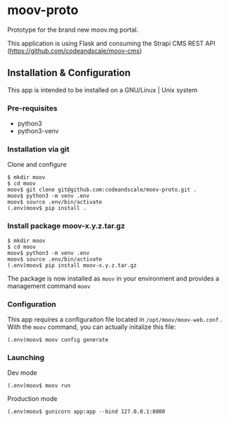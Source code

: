 # moov-proto

Prototype for the brand new moov.mg portal.

This application is using Flask and consuming the Strapi CMS REST API (https://github.com/codeandscale/moov-cms)

## Installation & Configuration

This app is intended to be installed on a GNU/Linux | Unix system

### Pre-requisites

* python3
* python3-venv

### Installation via git

Clone and configure

```
$ mkdir moov
$ cd moov
moov$ git clone git@github.com:codeandscale/moov-proto.git .
moov$ python3 -m venv .env
moov$ source .env/bin/activate
(.env)moov$ pip install .
```

### Install package moov-x.y.z.tar.gz

```
$ mkdir moov
$ cd moov
moov$ python3 -m venv .env
moov$ source .env/bin/activate
(.env)moov$ pip install moov-x.y.z.tar.gz
```

The package is now installed as `moov` in your environment and provides a management command `moov`

### Configuration

This app requires a configuraiton file located in `/opt/moov/moov-web.conf` .
With the `moov` command, you can actually initalize this file:

```
(.env)moov$ moov config generate
```

### Launching

Dev mode

```
(.env)moov$ moov run
```

Production mode

```
(.env)moov$ gunicorn app:app --bind 127.0.0.1:8000
```
